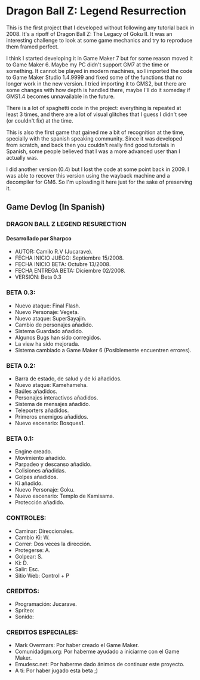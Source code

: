 # Dragon Ball Z: Legend Resurrection

This is the first project that I developed without following any tutorial back in 2008. It's a ripoff of Dragon Ball Z: The Legacy of Goku II. It was an interesting challenge to look at some game mechanics and try to reproduce them framed perfect. 

I think I started developing it in Game Maker 7 but for some reason moved it to Game Maker 6. Maybe my PC didn't support GM7 at the time or something. It cannot be played in modern machines, so I imported the code to Game Maker Studio 1.4.9999 and fixed some of the functions that no longer work in the new version. I tried importing it to GMS2, but there are some changes with how depth is handled there, maybe I'll do it someday if GMS1.4 becomes unnavailable in the future.

There is a lot of spaghetti code in the project: everything is repeated at least 3 times, and there are a lot of visual glitches that I guess I didn't see (or couldn't fix) at the time.

This is also the first game that gained me a bit of recognition at the time, specially with the spanish speaking community. Since it was developed from scratch, and back then you couldn't really find good tutorials in Spanish, some people believed that I was a more advanced user than I actually was.

I did another version (0.4) but I lost the code at some point back in 2009. I was able to recover this version using the wayback machine and a decompiler for GM6. So I'm uploading it here just for the sake of preserving it.

## Game Devlog (In Spanish)
### DRAGON BALL Z LEGEND RESURECTION
#### Desarrollado por Sharpco

* AUTOR: Camilo R.V (Jucarave).
* FECHA INICIO JUEGO: Septiembre 15/2008.
* FECHA INICIO BETA: Octubre 13/2008.
* FECHA ENTREGA BETA: Diciembre 02/2008.
* VERSIÓN: Beta 0.3

### BETA 0.3:

* Nuevo ataque: Final Flash.
* Nuevo Personaje: Vegeta.
* Nuevo ataque: SuperSayajin.
* Cambio de personajes añadido.
* Sistema Guardado añadido.
* Algunos Bugs han sido corregidos.
* La view ha sido mejorada.
* Sistema cambiado a Game Maker 6 (Posiblemente encuentren errores).

### BETA 0.2:

* Barra de estado, de salud y de ki añadidos.
* Nuevo ataque: Kamehameha.
* Baúles añadidos.
* Personajes interactivos añadidos.
* Sistema de mensajes añadido.
* Teleporters añadidos.
* Primeros enemigos añadidos.
* Nuevo escenario: Bosques1.

### BETA 0.1:

* Engine creado.
* Movimiento añadido.
* Parpadeo y descanso añadido.
* Colisiones añadidas.
* Golpes añadidos.
* Ki añadido.
* Nuevo Personaje: Goku.
* Nuevo escenario: Templo de Kamisama.
* Protección añadido.

### CONTROLES:

* Caminar: Direccionales.
* Cambio Ki: W.
* Correr: Dos veces la dirección.
* Protegerse: A.
* Golpear: S.
* Ki: D.
* Salir: Esc.
* Sitio Web: Control + P

### CREDITOS:

* Programación: Jucarave.
* Spriteo: 
* Sonido: 

### CREDITOS ESPECIALES:

* Mark Overmars: Por haber creado el Game Maker.
* Comunidadgm.org: Por haberme ayudado a iniciarme con el Game Maker.
* Emudesc.net: Por haberme dado ánimos de continuar este proyecto.
* A tí: Por haber jugado esta beta ;)